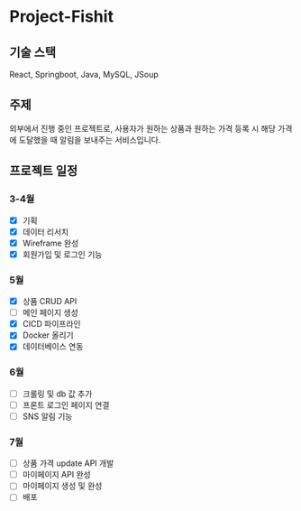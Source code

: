 # Project-Fishit

## 기술 스택
React, Springboot, Java, MySQL, JSoup
 
## 주제
외부에서 진행 중인 프로젝트로, 사용자가 원하는 상품과 원하는 가격 등록 시 해당 가격에 도달했을 때 알림을 보내주는 서비스입니다.

## 프로젝트 일정
### 3-4월
- [x] 기획
- [x] 데이터 리서치
- [x] Wireframe 완성
- [x] 회원가입 및 로그인 기능
### 5월
- [x] 상품 CRUD API
- [ ] 메인 페이지 생성
- [x] CICD 파이프라인
- [x] Docker 올리기
- [x] 데이터베이스 연동
### 6월 
- [ ] 크롤링 및 db 값 추가
- [ ] 프론트 로그인 페이지 연결
- [ ] SNS 알림 기능
### 7월
- [ ] 상품 가격 update API 개발
- [ ] 마이페이지 API 완성
- [ ] 마이페이지 생성 및 완성
- [ ] 배포
